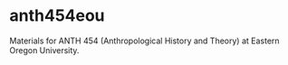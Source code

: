 # anth454eou

Materials for ANTH 454 (Anthropological History and Theory) at Eastern Oregon University.